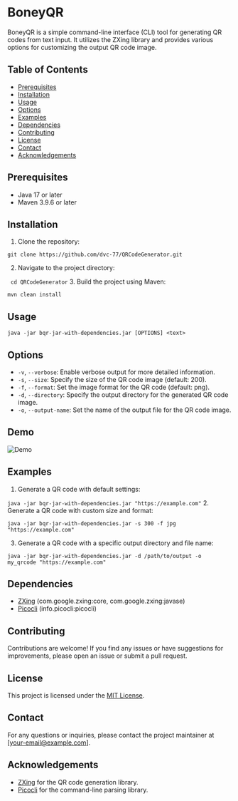 # BoneyQR

BoneyQR is a simple command-line interface (CLI) tool for generating QR codes from text input. It utilizes the ZXing library and provides various options for customizing the output QR code image.

## Table of Contents
- [Prerequisites](#prerequisites)
- [Installation](#installation)
- [Usage](#usage)
- [Options](#options)
- [Examples](#examples)
- [Dependencies](#dependencies)
- [Contributing](#contributing)
- [License](#license)
- [Contact](#contact)
- [Acknowledgements](#acknowledgements)

## Prerequisites
- Java 17 or later
- Maven 3.9.6 or later

## Installation
1. Clone the repository:
```
git clone https://github.com/dvc-77/QRCodeGenerator.git
```
2. Navigate to the project directory:

``` cd QRCodeGenerator```
3. Build the project using Maven:

```mvn clean install```

## Usage

```java -jar bqr-jar-with-dependencies.jar [OPTIONS] <text>```

## Options
- `-v`, `--verbose`: Enable verbose output for more detailed information.
- `-s`, `--size`: Specify the size of the QR code image (default: 200).
- `-f`, `--format`: Set the image format for the QR code (default: png).
- `-d`, `--directory`: Specify the output directory for the generated QR code image.
- `-o`, `--output-name`: Set the name of the output file for the QR code image.

## Demo
![Demo](./demo.gif)
## Examples
1. Generate a QR code with default settings:

```java -jar bqr-jar-with-dependencies.jar "https://example.com"```
2. Generate a QR code with custom size and format:

```java -jar bqr-jar-with-dependencies.jar -s 300 -f jpg "https://example.com"```

3. Generate a QR code with a specific output directory and file name:

```java -jar bqr-jar-with-dependencies.jar -d /path/to/output -o my_qrcode "https://example.com"```

## Dependencies
- [ZXing](https://github.com/zxing/zxing) (com.google.zxing:core, com.google.zxing:javase)
- [Picocli](https://picocli.info/) (info.picocli:picocli)

## Contributing
Contributions are welcome! If you find any issues or have suggestions for improvements, please open an issue or submit a pull request.

## License
This project is licensed under the [MIT License](LICENSE).

## Contact
For any questions or inquiries, please contact the project maintainer at [your-email@example.com].

## Acknowledgements
- [ZXing](https://github.com/zxing/zxing) for the QR code generation library.
- [Picocli](https://picocli.info/) for the command-line parsing library.